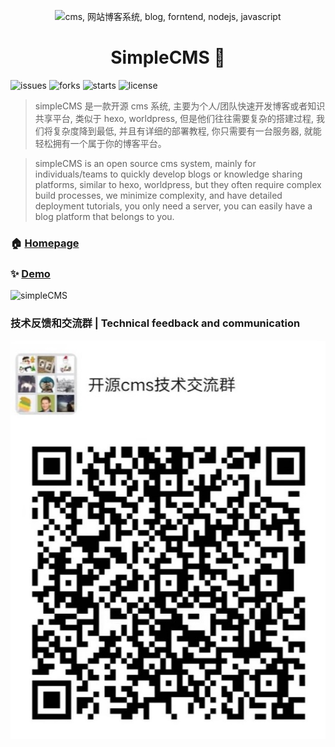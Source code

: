<p align="center">
    <img src="http://cms.zhikume.cn/assets/logo.png" width="260" alt="cms, 网站博客系统, blog, forntend, nodejs, javascript">
</p>
<h1 align="center">SimpleCMS 👋</h1>
<p>
  <img alt="issues" src="https://img.shields.io/github/issues/MrXujiang/simpleCMS" />
  <img alt="forks" src="https://img.shields.io/github/forks/MrXujiang/simpleCMS" />
  <img alt="starts" src="https://img.shields.io/github/stars/MrXujiang/simpleCMS" />
  <img alt="license" src="https://img.shields.io/github/license/MrXujiang/simpleCMS" />
</p>

> simpleCMS 是一款开源 cms 系统, 主要为个人/团队快速开发博客或者知识共享平台, 类似于 hexo, worldpress, 但是他们往往需要复杂的搭建过程, 我们将复杂度降到最低, 并且有详细的部署教程, 你只需要有一台服务器, 就能轻松拥有一个属于你的博客平台。

> simpleCMS is an open source cms system, mainly for individuals/teams to quickly develop blogs or knowledge sharing platforms, similar to hexo, worldpress, but they often require complex build processes, we minimize complexity, and have detailed deployment tutorials, you only need a server, you can easily have a blog platform that belongs to you.

### 🏠 [Homepage](http://cms.zhikume.cn)

### ✨ [Demo](http://cms.zhikume.cn/home)

<img alt="simpleCMS" src="http://cms.zhikume.cn/assets/about.png" />

### 技术反馈和交流群 | Technical feedback and communication

![技术反馈和交流群](./TCG.jpg)
